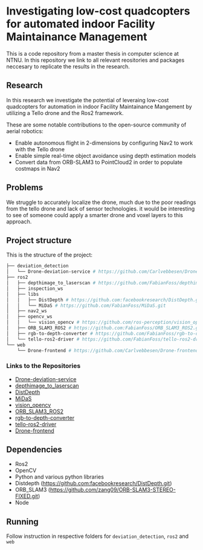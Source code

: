 # Investigating low-cost quadcopters for automated indoor Facility Maintainance Management

This is a code repository from a master thesis in computer science at NTNU.
In this repository we link to all relevant reositories and packages neccesary to replicate the results in the research.

## Research
In this research we investigate the potential of leveraing low-cost quadcopters for automation in indoor Facility Maintainance Mangement by utilizing a Tello drone and the Ros2 framework.

These are some notable contributions to the open-source community of aerial robotics:
- Enable autonomous flight in 2-dimensions by configuring Nav2 to work with the Tello drone
- Enable simple real-time object avoidance using depth estimation models
- Convert data from ORB-SLAM3 to PointCloud2 in order to populate costmaps in Nav2

## Problems
We struggle to accurately localize the drone, much due to the poor readings from the tello drone and lack of sensor technologies. it would be interesting to see of someone could apply a smarter drone and voxel layers to this approach.

## Project structure
This is the structure of the project:

```bash
├── deviation_detection
│   └── Drone-deviation-service # https://github.com/Carlvebbesen/Drone-deviation-service
├── ros2
│   ├── depthimage_to_laserscan # https://github.com/FabianFoss/depthimage_to_laserscan.git
│   ├── inspection_ws
│   ├── libs
│   │   ├── DistDepth # https://github.com:facebookresearch/DistDepth.git
│   │   └── MiDaS # https://github.com/FabianFoss/MiDaS.git
│   ├── nav2_ws
│   ├── opencv_ws
│   │   └── vision_opencv # https://github.com/ros-perception/vision_opencv.git
│   ├── ORB_SLAM3_ROS2 # https://github.com:FabianFoss/ORB_SLAM3_ROS2.git
│   ├── rgb-to-depth-converter # https://github.com/FabianFoss/rgb-to-depth-converter.git
│   └── tello-ros2-driver # https://github.com/FabianFoss/tello-ros2-driver.git
└── web
    └── Drone-frontend # https://github.com/Carlvebbesen/Drone-frontend.git

```
### Links to the Repositories
- [Drone-deviation-service](https://github.com/Carlvebbesen/Drone-deviation-service)
- [depthimage_to_laserscan](https://github.com/FabianFoss/depthimage_to_laserscan.git)
- [DistDepth](https://github.com:facebookresearch/DistDepth.git)
- [MiDaS](https://github.com/FabianFoss/MiDaS.git)
- [vision_opencv](https://github.com/ros-perception/vision_opencv.git)
- [ORB_SLAM3_ROS2](https://github.com:FabianFoss/ORB_SLAM3_ROS2.git)
- [rgb-to-depth-converter](https://github.com/FabianFoss/rgb-to-depth-converter.git)
- [tello-ros2-driver](https://github.com/FabianFoss/tello-ros2-driver.git)
- [Drone-frontend](https://github.com/Carlvebbesen/Drone-frontend.git)

## Dependencies
- Ros2
- OpenCV
- Python and various python libraries
- Distdepth (https://github.com:facebookresearch/DistDepth.git)
- ORB_SLAM3 (https://github.com/zang09/ORB-SLAM3-STEREO-FIXED.git)
- Node

## Running
Follow instruction in respective folders for `deviation_detection`, `ros2` and `web` 
